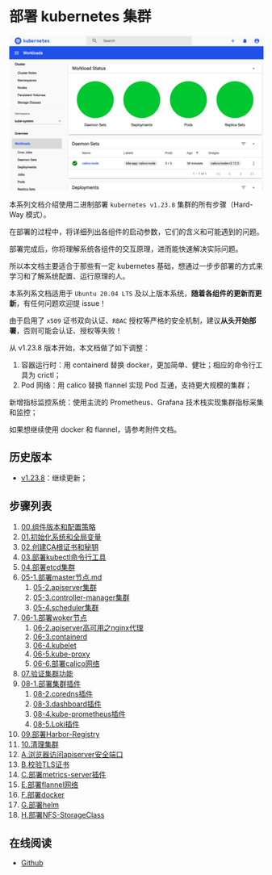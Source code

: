 # 部署 kubernetes 集群

![dashboard-home](./images/dashboard-home.png)

本系列文档介绍使用二进制部署 `kubernetes v1.23.8` 集群的所有步骤（Hard-Way 模式）。

在部署的过程中，将详细列出各组件的启动参数，它们的含义和可能遇到的问题。

部署完成后，你将理解系统各组件的交互原理，进而能快速解决实际问题。

所以本文档主要适合于那些有一定 kubernetes 基础，想通过一步步部署的方式来学习和了解系统配置、运行原理的人。

本系列系文档适用于 `Ubuntu 20.04 LTS` 及以上版本系统，**随着各组件的更新而更新**，有任何问题欢迎提 issue！

由于启用了 `x509` 证书双向认证、`RBAC` 授权等严格的安全机制，建议**从头开始部署**，否则可能会认证、授权等失败！

从 v1.23.8 版本开始，本文档做了如下调整：
1. 容器运行时：用 containerd 替换 docker，更加简单、健壮；相应的命令行工具为 crictl；
2. Pod 网络：用 calico 替换 flannel 实现 Pod 互通，支持更大规模的集群；

新增指标监控系统：使用主流的 Prometheus、Grafana 技术栈实现集群指标采集和监控；

如果想继续使用 docker 和 flannel，请参考附件文档。

## 历史版本

+ [v1.23.8](https://github.com/wd16yuan/install-kubernetes-cluster)：继续更新；

## 步骤列表

1. [00.组件版本和配置策略](00.组件版本和配置策略.md)
1. [01.初始化系统和全局变量](01.初始化系统和全局变量.md)
1. [02.创建CA根证书和秘钥](02.创建CA根证书和秘钥.md)			
1. [03.部署kubectl命令行工具](03.kubectl.md)			
1. [04.部署etcd集群](04.etcd集群.md)				
1. [05-1.部署master节点.md](05-1.master节点.md)
    1. [05-2.apiserver集群](05-2.apiserver集群.md)
    1. [05-3.controller-manager集群](05-3.controller-manager集群.md)	
    1. [05-4.scheduler集群](05-4.scheduler集群.md)
1. [06-1.部署woker节点](06-1.worker节点.md)			
    1. [06-2.apiserver高可用之nginx代理](06-2.apiserver高可用.md)
    1. [06-3.containerd](06-3.containerd.md)					
    1. [06-4.kubelet](06-4.kubelet.md)				
    1. [06-5.kube-proxy](06-5.kube-proxy.md)
    1. [06-6.部署calico网络](06-6.calico.md)	
1. [07.验证集群功能](07.验证集群功能.md)			
1. [08-1.部署集群插件](08-1.部署集群插件.md)
    1. [08-2.coredns插件](08-2.coredns插件.md)
    1. [08-3.dashboard插件](08-3.dashboard插件.md)
    1. [08-4.kube-prometheus插件](08-4.kube-prometheus插件.md)
	1. [08-5.Loki插件](08-5.Loki插件.md)			
1. [09.部署Harbor-Registry](09.部署Harbor-Registry.md)	
1. [10.清理集群](10.清理集群.md)	
1. [A.浏览器访问apiserver安全端口](A.浏览器访问kube-apiserver安全端口.md)
1. [B.校验TLS证书](B.校验TLS证书.md)
1. [C.部署metrics-server插件](C.metrics-server插件.md)
1. [E.部署flannel网络](E.部署flannel网络.md)	
1. [F.部署docker](F.部署docker.md)
1. [G.部署helm](G.部署helm.md)
1. [H.部署NFS-StorageClass](H.部署NFS-StorageClass.md)

## 在线阅读

+ [Github](https://github.com/wd16yuan/install-kubernetes-cluster)
